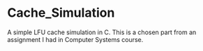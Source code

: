 # Cache_Simulation
A simple LFU cache simulation in C. This is a chosen part from an assignment I had in Computer Systems course. 
